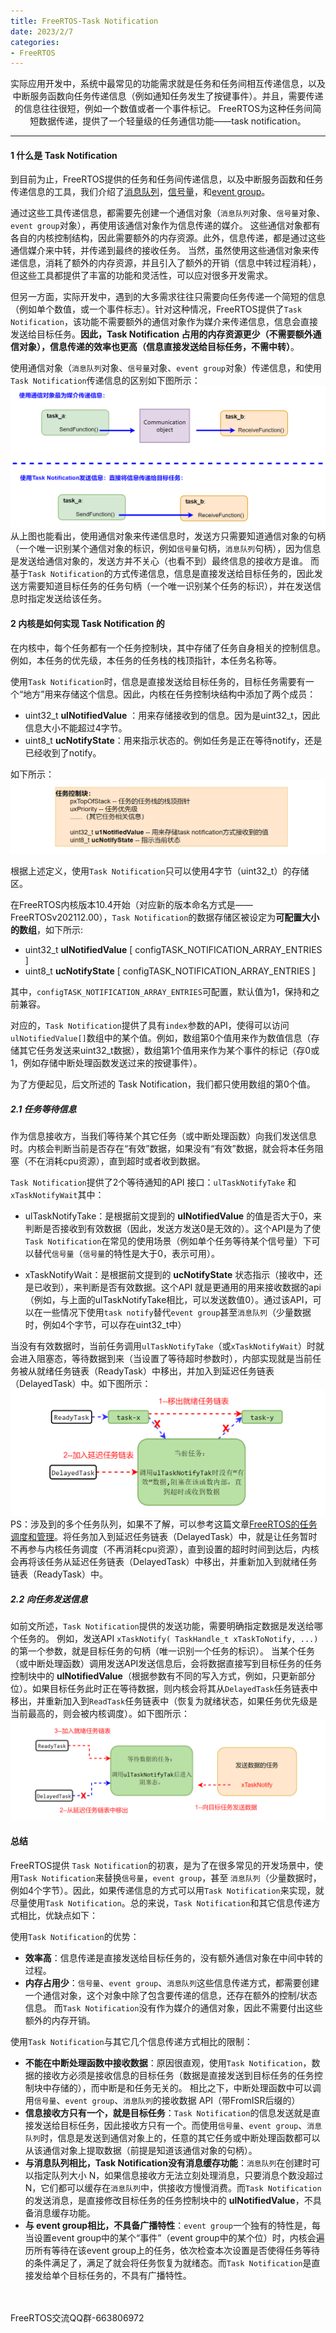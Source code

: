 ```yaml
---
title: FreeRTOS-Task Notification
date: 2023/2/7
categories: 
- FreeRTOS
---
```


<center>
实际应用开发中，系统中最常见的功能需求就是任务和任务间相互传递信息，以及中断服务函数向任务传递信息（例如通知任务发生了按键事件）。并且，需要传递的信息往往很短，例如一个数值或者一个事件标记。 FreeRTOS为这种任务间简短数据传递，提供了一个轻量级的任务通信功能——task notification。
</center>


<!--more-->

***

#### 1 什么是 Task Notification

到目前为止，FreeRTOS提供的任务和任务间传递信息，以及中断服务函数和任务传递信息的工具，我们介绍了[消息队列](https://fengxun2017.github.io/2022/12/08/FreeRTOS-queue-internal-details/)，[信号量](https://fengxun2017.github.io/2022/12/15/FreeRTOS-use-binary-semaphore/)，和[event group](https://fengxun2017.github.io/2023/01/13/FreeRTOS-event-group/)。

通过这些工具传递信息，都需要先创建一个通信对象（`消息队列`对象、`信号量`对象、`event group`对象），再使用该通信对象作为信息传递的媒介。 这些通信对象都有各自的内核控制结构，因此需要额外的内存资源。此外，信息传递，都是通过这些通信媒介来中转，并传递到最终的接收任务。
当然，虽然使用这些通信对象来传递信息，消耗了额外的内存资源，并且引入了额外的开销（信息中转过程消耗），但这些工具都提供了丰富的功能和灵活性，可以应对很多开发需求。

但另一方面，实际开发中，遇到的大多需求往往只需要向任务传递一个简短的信息（例如单个数值，或一个事件标志）。针对这种情况，FreeRTOS提供了`Task Notification`，该功能不需要额外的通信对象作为媒介来传递信息，信息会直接发送给目标任务。**因此，Task Notification 占用的内存资源更少（不需要额外通信对象），信息传递的效率也更高（信息直接发送给目标任务，不需中转）**。


使用通信对象（`消息队列`对象、`信号量`对象、`event group`对象）传递信息，和使用`Task Notification`传递信息的区别如下图所示：
![](./FreeRTOS-task-notification/overview-task-notification.png)
从上图也能看出，使用通信对象来传递信息时，发送方只需要知道通信对象的句柄（一个唯一识别某个通信对象的标识，例如`信号量`句柄，`消息队列`句柄），因为信息是发送给通信对象的，发送方并不关心（也看不到）最终信息的接收方是谁。
而基于`Task Notification`的方式传递信息，信息是直接发送给目标任务的，因此发送方需要知道目标任务的任务句柄（一个唯一识别某个任务的标识），并在发送信息时指定发送给该任务。



#### 2 内核是如何实现 Task Notification 的

在内核中，每个任务都有一个任务控制块，其中存储了任务自身相关的控制信息。例如，本任务的优先级，本任务的任务栈的栈顶指针，本任务名称等。

使用`Task Notification`时，信息是直接发送给目标任务的，目标任务需要有一个“地方”用来存储这个信息。因此，内核在任务控制块结构中添加了两个成员：
- uint32_t **ulNotifiedValue** ：用来存储接收到的信息。因为是uint32_t，因此信息大小不能超过4字节。
- uint8_t **ucNotifyState**：用来指示状态的。例如任务是正在等待notify，还是已经收到了notify。

如下所示：
![](./FreeRTOS-task-notification/task-control-struct.png)

根据上述定义，使用`Task Notification`只可以使用4字节（uint32_t）的存储区。

在FreeRTOS内核版本10.4开始（对应新的版本命名方式是——FreeRTOSv202112.00），`Task Notification`的数据存储区被设定为**可配置大小的数组**，如下所示:
- uint32_t **ulNotifiedValue** [ configTASK_NOTIFICATION_ARRAY_ENTRIES ]
- uint8_t **ucNotifyState** [ configTASK_NOTIFICATION_ARRAY_ENTRIES ]

其中，`configTASK_NOTIFICATION_ARRAY_ENTRIES`可配置，默认值为1，保持和之前兼容。

对应的，`Task Notification`提供了具有`index`参数的API，使得可以访问 `ulNotifiedValue[]`数组中的某个值。例如，数组第0个值用来作为数值信息（存储其它任务发送来uint32_t数据），数组第1个值用来作为某个事件的标记（存0或1，例如存储中断处理函数发送过来的按键事件）。

为了方便起见，后文所述的 Task Notification，我们都只使用数组的第0个值。

##### 2.1 任务等待信息

作为信息接收方，当我们等待某个其它任务（或中断处理函数）向我们发送信息时。内核会判断当前是否存在“有效”数据，如果没有“有效”数据，就会将本任务阻塞（不在消耗cpu资源），直到超时或者收到数据。

`Task Notification`提供了2个等待通知的API 接口：`ulTaskNotifyTake` 和 `xTaskNotifyWait`其中：
 - ulTaskNotifyTake：是根据前文提到的 **ulNotifiedValue** 的值是否大于0，来判断是否接收到有效数据（因此，发送方发送0是无效的）。这个API是为了使 `Task Notification`在常见的使用场景（例如单个任务等待某个信号量）下可以替代`信号量`（`信号量`的特性是大于0，表示可用）。
  
 - xTaskNotifyWait：是根据前文提到的 **ucNotifyState** 状态指示（接收中，还是已收到），来判断是否有效数据。这个API 就是更通用的用来接收数据的api（例如，与上面的ulTaskNotifyTake相比，可以发送数值0）。通过该API，可以在一些情况下使用`task notify`替代`event group`甚至`消息队列`（少量数据时，例如4个字节，可以存在uint32_t中）

当没有有效数据时，当前任务调用`ulTaskNotifyTake`（或`xTaskNotifyWait`）时就会进入阻塞态，等待数据到来（当设置了等待超时参数时），内部实现就是当前任务被从就绪任务链表（ReadyTask）中移出，并加入到延迟任务链表（DelayedTask）中。如下图所示：
![](./FreeRTOS-task-notification/wait-data.png)
PS：涉及到的多个任务队列，如果不了解，可以参考这篇文章[FreeRTOS的任务调度和管理](https://fengxun2017.github.io/2022/11/01/FreeRTOS-task-status-management/)。将任务加入到延迟任务链表（DelayedTask）中，就是让任务暂时不再参与内核任务调度（不再消耗cpu资源），直到设置的超时时间到达后，内核会再将该任务从延迟任务链表（DelayedTask）中移出，并重新加入到就绪任务链表（ReadyTask）中。


##### 2.2 向任务发送信息

如前文所述，`Task Notification`提供的发送功能，需要明确指定数据是发送给哪个任务的。
例如，发送API `xTaskNotify( TaskHandle_t xTaskToNotify, ...)` 的第一个参数，就是目标任务的句柄（唯一识别一个任务的标识）。
当某个任务（或中断处理函数）调用发送API发送信息后，会将数据直接写到目标任务的任务控制块中的 **ulNotifiedValue**（根据参数有不同的写入方式，例如，只更新部分位）。如果目标任务此时正在等待数据，则内核会将其从`DelayedTask`任务链表中移出，并重新加入到`ReadTask`任务链表中（恢复为就绪状态，如果任务优先级是当前最高的，则会被内核调度）。如下图所示：
![](./FreeRTOS-task-notification/send-data.png)



#### 总结

FreeRTOS提供 `Task Notification`的初衷，是为了在很多常见的开发场景中，使用`Task Notification`来替换`信号量`，`event group`，甚至 `消息队列`（少量数据时，例如4个字节）。因此，如果传递信息的方式可以用`Task Notification`来实现，就尽量使用`Task Notification`。总的来说，`Task Notification`和其它信息传递方式相比，优缺点如下：

使用`Task Notification`的优势：
 - **效率高**：信息传递是直接发送给目标任务的，没有额外通信对象在中间中转的过程。
 - **内存占用少**：`信号量`、`event group`、`消息队列`这些信息传递方式，都需要创建一个通信对象，这个对象中除了包含要传递的信息，还存在额外的控制/状态信息。 而`Task Notification`没有作为媒介的通信对象，因此不需要付出这些额外的内存开销。

使用`Task Notification`与其它几个信息传递方式相比的限制：
 - **不能在中断处理函数中接收数据**：原因很直观，使用`Task Notification`，数据的接收方必须是接收信息的目标任务（数据是直接发送到目标任务的任务控制块中存储的），而中断是和任务无关的。 相比之下，中断处理函数中可以调用`信号量`、`event group`、`消息队列`的接收数据 API（带FromISR后缀的）
 - **信息接收方只有一个，就是目标任务**：`Task Notification`的信息发送就是直接发送给目标任务，因此接收方只有一个。而使用`信号量`、`event group`、`消息队列`时，信息是发送到通信对象上的，任意的其它任务或中断处理函数都可以从该通信对象上提取数据（前提是知道该通信对象的句柄）。
 - **与消息队列相比，Task Notification没有消息缓存功能**：`消息队列`在创建时可以指定队列大小 N，如果信息接收方无法立刻处理消息，只要消息个数没超过 N，它们都可以缓存在`消息队列`中，供接收方慢慢消费。而`Task Notification`的发送消息，是直接修改目标任务的任务控制块中的 **ulNotifiedValue**，不具备消息缓存功能。
 - **与 event group相比，不具备广播特性**：`event group`一个独有的特性是，每当设置event group中的某个“事件”（event group中的某个位）时，内核会遍历所有等待在该event group上的任务，依次检查本次设置是否使得任务等待的条件满足了，满足了就会将任务恢复为就绪态。而`Task Notification`是直接发给单个目标任务的，不具有广播特性。



<br/>
<br/>
FreeRTOS交流QQ群-663806972